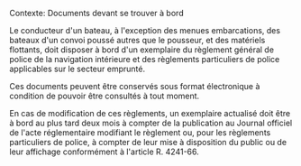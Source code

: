 Contexte: Documents devant se trouver à bord

Le conducteur d'un bateau, à l'exception des menues embarcations, des bateaux d'un convoi poussé autres que le pousseur, et des matériels flottants, doit disposer à bord d'un exemplaire du règlement général de police de la navigation intérieure et des règlements particuliers de police applicables sur le secteur emprunté.

Ces documents peuvent être conservés sous format électronique à condition de pouvoir être consultés à tout moment.

En cas de modification de ces règlements, un exemplaire actualisé doit être à bord au plus tard deux mois à compter de la publication au Journal officiel de l'acte réglementaire modifiant le règlement ou, pour les règlements particuliers de police, à compter de leur mise à disposition du public ou de leur affichage conformément à l'article R. 4241-66.